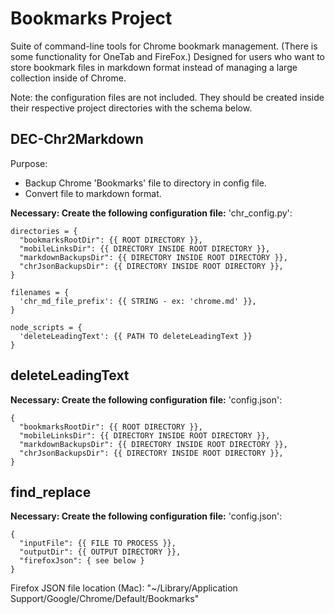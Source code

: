 # Bookmarks Project

Suite of command-line tools for Chrome bookmark management. (There is some functionality for OneTab and FireFox.) Designed for users who want to store bookmark files in markdown format instead of managing a large collection inside of Chrome.

Note: the configuration files are not included. They should be created inside their respective project directories with the schema below.

## DEC-Chr2Markdown

Purpose:

- Backup Chrome 'Bookmarks' file to directory in config file.
- Convert file to markdown format.

**Necessary: Create the following configuration file:**
'chr_config.py':
```
directories = {
  "bookmarksRootDir": {{ ROOT DIRECTORY }},
  "mobileLinksDir": {{ DIRECTORY INSIDE ROOT DIRECTORY }},
  "markdownBackupsDir": {{ DIRECTORY INSIDE ROOT DIRECTORY }},
  "chrJsonBackupsDir": {{ DIRECTORY INSIDE ROOT DIRECTORY }},
}

filenames = {
  'chr_md_file_prefix': {{ STRING - ex: 'chrome.md' }},
}

node_scripts = {
  'deleteLeadingText': {{ PATH TO deleteLeadingText }}
}
```

## deleteLeadingText

**Necessary: Create the following configuration file:**
'config.json':
```
{
  "bookmarksRootDir": {{ ROOT DIRECTORY }},
  "mobileLinksDir": {{ DIRECTORY INSIDE ROOT DIRECTORY }},
  "markdownBackupsDir": {{ DIRECTORY INSIDE ROOT DIRECTORY }},
  "chrJsonBackupsDir": {{ DIRECTORY INSIDE ROOT DIRECTORY }},
}
```

## find_replace

**Necessary: Create the following configuration file:**
'config.json':
```
{
  "inputFile": {{ FILE TO PROCESS }},
  "outputDir": {{ OUTPUT DIRECTORY }},
  "firefoxJson": { see below }
}
```

Firefox JSON file location (Mac): "~/Library/Application Support/Google/Chrome/Default/Bookmarks"